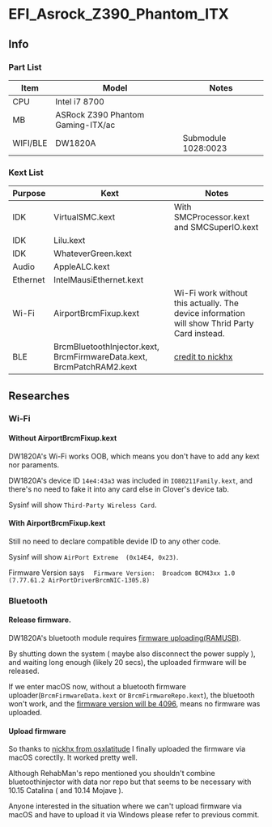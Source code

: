 # EFI_Asrock_Z390_Phantom_ITX
## Info
### Part List
| Item | Model | Notes |
| --- | --- | --- |
| CPU | Intel i7 8700 |  |
| MB | ASRock Z390 Phantom Gaming-ITX/ac |  |
| WIFI/BLE | DW1820A | Submodule 1028:0023 |
### Kext List
| Purpose | Kext | Notes |
| --- | --- | --- |
| IDK | VirtualSMC.kext | With SMCProcessor.kext and SMCSuperIO.kext |
| IDK | Lilu.kext |  |
| IDK | WhateverGreen.kext |  |
| Audio | AppleALC.kext |  |
| Ethernet | IntelMausiEthernet.kext |  |
| Wi-Fi | AirportBrcmFixup.kext | Wi-Fi work without this actually. The device information will show Thrid Party Card instead. |
| BLE | BrcmBluetoothInjector.kext, BrcmFirmwareData.kext, BrcmPatchRAM2.kext | [credit to nickhx](https://osxlatitude.com/forums/topic/11540-dw1820a-for-7490-help/?do=findComment&comment=92833) |
## Researches

### Wi-Fi

#### Without AirportBrcmFixup.kext

DW1820A's Wi-Fi works OOB, which means you don't have to add any kext nor paraments.

DW1820A's device ID `14e4:43a3` was included in `IO80211Family.kext`, and there's no need to fake it into any card else in Clover's device tab.

Sysinf will show `Third-Party Wireless Card`.

#### With AirportBrcmFixup.kext

Still no need to declare compatible devide ID to any other code.

Sysinf will show `AirPort Extreme  (0x14E4, 0x23)`.

Firmware Version says `  Firmware Version:	Broadcom BCM43xx 1.0 (7.77.61.2 AirPortDriverBrcmNIC-1305.8)`

### Bluetooth

#### Release firmware.

DW1820A's bluetooth module requires [firmware uploading(RAMUSB)](https://github.com/RehabMan/OS-X-BrcmPatchRAM#brcmpatchram).

By shutting down the system ( maybe also disconnect the power supply ), and waiting long enough (likely 20 secs), the uploaded firmware will be released.

If we enter macOS now, without a bluetooth firmware uploader(`BrcmFirmwareData.kext` or `BrcmFirmwareRepo.kext`), the bluetooth won't work, and the [firmware version will be 4096](https://github.com/RehabMan/OS-X-BrcmPatchRAM#troubleshooting), means no firmware was uploaded.

#### Upload firmware

So thanks to [nickhx from osxlatitude](https://osxlatitude.com/forums/topic/11540-dw1820a-for-7490-help/?do=findComment&comment=92833) I finally uploaded the firmware via macOS corectlly. It worked pretty well.

Although RehabMan's repo mentioned you shouldn't combine bluetoothinjector with data nor repo but that seems to be necessary with 10.15 Catalina ( and 10.14 Mojave ).

Anyone interested in the situation where we can't upload firmware via macOS and have to upload it via Windows please refer to previous commit.